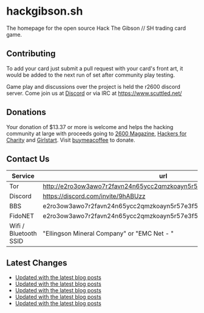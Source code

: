 # hackgibson.sh
The homepage for the open source Hack The Gibson // SH trading card game.


## Contributing

To add your card just submit a pull request with your card's front art, it would be added to the next run of set after community play testing.

Game play and discussions over the project is held the r2600 discord server. Come join us at [Discord](https://discord.com/invite/9hABUzz) or via IRC at https://www.scuttled.net/


## Donations

Your donation of $13.37 or more is welcome and helps the hacking community at large with proceeds going to [2600 Magazine](https://2600.com/), [Hackers for Charity](https://hackersforcharity.org) and [Girlstart](https://girlstart.org).  Visit [buymeacoffee](https://www.buymeacoffee.com/hackgibson.sh) to donate.


## Contact Us

Service | url
-|-
Tor | http://e2ro3ow3awo7r2favn24n65ycc2qmzkoayn5r57e3f56nvjwdcgg32ad.onion
Discord | https://discord.com/invite/9hABUzz
BBS | e2ro3ow3awo7r2favn24n65ycc2qmzkoayn5r57e3f56nvjwdcgg32ad.onion:23
FidoNET | e2ro3ow3awo7r2favn24n65ycc2qmzkoayn5r57e3f56nvjwdcgg32ad.onion:24554
Wifi / Bluetooth SSID | "Ellingson Mineral Company" or "EMC Net - <fidonet address>"

## Latest Changes
<!-- BLOG-POST-LIST:START -->
- [Updated with the latest blog posts](https://github.com/DFW2600/hackgibson.sh/commit/d28f0e8b14bc528cd1e7e30e316ecf5772a1c29c)
- [Updated with the latest blog posts](https://github.com/DFW2600/hackgibson.sh/commit/d7fe10f4c1be53fe6c73084b7b90f6ab7c6ac5e3)
- [Updated with the latest blog posts](https://github.com/DFW2600/hackgibson.sh/commit/8ddffd2b9a2c2342ef716812fa870e43a4b616a2)
- [Updated with the latest blog posts](https://github.com/DFW2600/hackgibson.sh/commit/9f76efbe681c6d97fd0e8a0663dfac2ef34ddeab)
- [Updated with the latest blog posts](https://github.com/DFW2600/hackgibson.sh/commit/e119d1705cd4bb0a13fd4620c6e49ef143deb91a)
<!-- BLOG-POST-LIST:END -->

